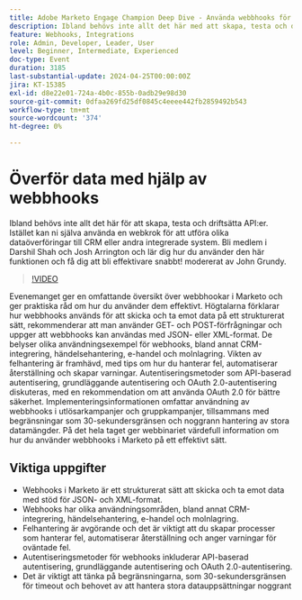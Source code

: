 ```yaml
---
title: Adobe Marketo Engage Champion Deep Dive - Använda webbhooks för att överföra data
description: Ibland behövs inte allt det här med att skapa, testa och distribuera API:er. Istället kan ni själva använda en webkrok för att utföra olika dataöverföringar till CRM eller andra integrerade system. Bli medlem i Darshil Shah och Josh Arrington och lär dig hur du använder den här funktionen och få dig att bli effektivare snabbt! modererat av John Grundy.
feature: Webhooks, Integrations
role: Admin, Developer, Leader, User
level: Beginner, Intermediate, Experienced
doc-type: Event
duration: 3185
last-substantial-update: 2024-04-25T00:00:00Z
jira: KT-15385
exl-id: d8e22e01-724a-4b0c-855b-0adb29e98d30
source-git-commit: 0dfaa269fd25df0845c4eeee442fb2859492b543
workflow-type: tm+mt
source-wordcount: '374'
ht-degree: 0%

---
```


# Överför data med hjälp av webbhooks

Ibland behövs inte allt det här för att skapa, testa och driftsätta API:er. Istället kan ni själva använda en webkrok för att utföra olika dataöverföringar till CRM eller andra integrerade system. Bli medlem i Darshil Shah och Josh Arrington och lär dig hur du använder den här funktionen och få dig att bli effektivare snabbt! modererat av John Grundy.

>[!VIDEO](https://video.tv.adobe.com/v/3428687/?learn=on)

Evenemanget ger en omfattande översikt över webbhookar i Marketo och ger praktiska råd om hur du använder dem effektivt. Högtalarna förklarar hur webbhooks används för att skicka och ta emot data på ett strukturerat sätt, rekommenderar att man använder GET- och POST-förfrågningar och uppger att webbhooks kan användas med JSON- eller XML-format. De belyser olika användningsexempel för webhooks, bland annat CRM-integrering, händelsehantering, e-handel och molnlagring. Vikten av felhantering är framhävd, med tips om hur du hanterar fel, automatiserar återställning och skapar varningar. Autentiseringsmetoder som API-baserad autentisering, grundläggande autentisering och OAuth 2.0-autentisering diskuteras, med en rekommendation om att använda OAuth 2.0 för bättre säkerhet. Implementeringsinformationen omfattar användning av webbhooks i utlösarkampanjer och gruppkampanjer, tillsammans med begränsningar som 30-sekundersgränsen och noggrann hantering av stora datamängder. På det hela taget ger webbinariet värdefull information om hur du använder webbhooks i Marketo på ett effektivt sätt.

## Viktiga uppgifter

* Webhooks i Marketo är ett strukturerat sätt att skicka och ta emot data med stöd för JSON- och XML-format.
* Webhooks har olika användningsområden, bland annat CRM-integrering, händelsehantering, e-handel och molnlagring.
* Felhantering är avgörande och det är viktigt att du skapar processer som hanterar fel, automatiserar återställning och anger varningar för oväntade fel.
* Autentiseringsmetoder för webhooks inkluderar API-baserad autentisering, grundläggande autentisering och OAuth 2.0-autentisering.
* Det är viktigt att tänka på begränsningarna, som 30-sekundersgränsen för timeout och behovet av att hantera stora datauppsättningar noggrant
